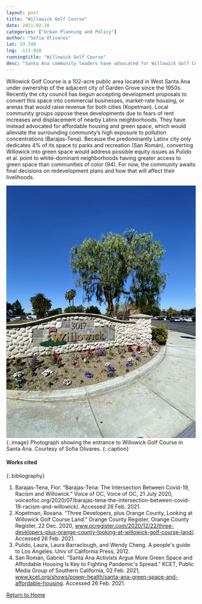 ```yaml
---
layout: post
title: "Willowick Golf Course"
date: 2021-02-28
categories: ["Urban Planning and Policy"]
author: "Sofia Olivares"
lat: 33.749
lng: -117.910
runningtitle: "Willowick Golf Course"
desc: "Santa Ana community leaders have advocated for Willowick Golf Course to be redeveloped into affordable housing and green space, which would benefit neighboring Latinx communities."
---
```

Willowick Golf Course is a 102-acre public area located in West Santa Ana under ownership of the adjacent city of Garden Grove since the 1950s. Recently the city council has begun accepting development proposals to convert this space into commercial businesses, market-rate housing, or arenas that would raise revenue for both cities (Kopetman). Local community groups oppose these developments due to fears of rent increases and displacement of nearby Latinx neighborhoods. They have instead advocated for affordable housing and green space, which would alleviate the surrounding community’s high exposure to pollution concentrations (Barajas-Tena). Because the predominantly Latinx city only dedicates 4% of its space to parks and recreation (San Román), converting Willowick into green space would address possible equity issues as Pulido et al. point to white-dominant neighborhoods having greater access to green space than communities of color (94). For now, the community awaits final decisions on redevelopment plans and how that will affect their livelihoods. 

![Willowick Golf Course](images/WillowickGolfCourse_Pin5_Image1.jpg)
   {:.image} 
Photograph showing the entrance to Willowick Golf Course in Santa Ana. Courtesy of Sofia Olivares. 
   {:.caption} 


#### Works cited

{:.bibliography}
1. Barajas-Tena, Flor. “Barajas-Tena: The Intersection Between Covid-19, Racism and Willowick.” Voice of OC, Voice of OC, 21 July 2020, voiceofoc.org/2020/07/barajas-tena-the-intersection-between-covid-19-racism-and-willowick/. Accessed 26 Feb. 2021. 
2. Kopetman, Roxana. “Three Developers, plus Orange County, Looking at Willowick Golf Course Land.” Orange County Register, Orange County Register, 22 Dec. 2020, www.ocregister.com/2020/12/22/three-developers-plus-orange-county-looking-at-willowick-golf-course-land/. Accessed 26 Feb. 2021.
3. Pulido, Laura, Laura Barraclough, and Wendy Cheng. A people's guide to Los Angeles. Univ of California Press, 2012.
4. San Román, Gabriel. “Santa Ana Activists Argue More Green Space and Affordable Housing Is Key to Fighting Pandemic's Spread.” KCET, Public Media Group of Southern California, 02 Feb. 2021, www.kcet.org/shows/power-health/santa-ana-green-space-and-affordable-housing. Accessed 26 Feb. 2021.

[Return to Home](https://uclachicanxstudies.github.io/BarrioSuburbanisms/)
